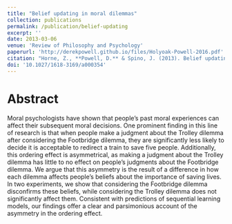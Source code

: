 ```yaml
---
title: "Belief updating in moral dilemmas"
collection: publications
permalink: /publication/belief-updating
excerpt: ''
date: 2013-03-06
venue: 'Review of Philosophy and Psychology'
paperurl: 'http://derekpowell.github.io/files/Holyoak-Powell-2016.pdf'
citation: "Horne, Z., **Powell, D.** & Spino, J. (2013). Belief updating in moral dilemmas. *Review of Philosophy and Psychology*, *4*, 705-714."
doi: '10.1027/1618-3169/a000354'
---
```


# Abstract

Moral psychologists have shown that people’s past moral experiences can affect their subsequent moral decisions. One prominent finding in this line of research is that when people make a judgment about the Trolley dilemma after considering the Footbridge dilemma, they are significantly less likely to decide it is acceptable to redirect a train to save five people. Additionally, this ordering effect is asymmetrical, as making a judgment about the Trolley dilemma has little to no effect on people’s judgments about the Footbridge dilemma. We argue that this asymmetry is the result of a difference in how each dilemma affects people’s beliefs about the importance of saving lives. In two experiments, we show that considering the Footbridge dilemma disconfirms these beliefs, while considering the Trolley dilemma does not significantly affect them. Consistent with predictions of sequential learning models, our findings offer a clear and parsimonious account of the asymmetry in the ordering effect.
